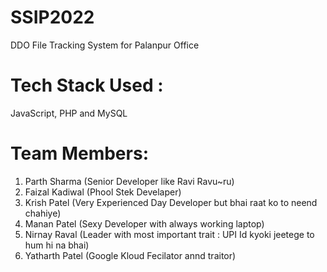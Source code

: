 # SSIP2022
DDO File Tracking System for Palanpur Office 

# Tech Stack Used : 
JavaScript, PHP and MySQL 

# Team Members: 

1. Parth Sharma (Senior Developer like Ravi Ravu~ru)
2. Faizal Kadiwal (Phool Stek Develaper)
3. Krish Patel (Very Experienced Day Developer but bhai raat ko to neend chahiye)
4. Manan Patel (Sexy Developer with always working laptop)
5. Nirnay Raval (Leader with most important trait : UPI Id kyoki jeetege to hum hi na bhai)
6. Yatharth Patel (Google Kloud Fecilator annd traitor)
